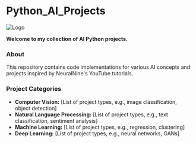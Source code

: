 # Python_AI_Projects

![Logo](https://incubator.ucf.edu/wp-content/uploads/2023/07/artificial-intelligence-new-technology-science-futuristic-abstract-human-brain-ai-technology-cpu-central-processor-unit-chipset-big-data-machine-learning-cyber-mind-domination-generative-ai-scaled-1-1500x1000.jpg)

**Welcome to my collection of AI Python projects.**

### About
This repository contains code implementations for various AI concepts and projects inspired by NeuralNine's YouTube tutorials. 

### Project Categories
* **Computer Vision:** [List of project types, e.g., image classification, object detection]
* **Natural Language Processing:** [List of project types, e.g., text classification, sentiment analysis]
* **Machine Learning:** [List of project types, e.g., regression, clustering]
* **Deep Learning:** [List of project types, e.g., neural networks, GANs]


